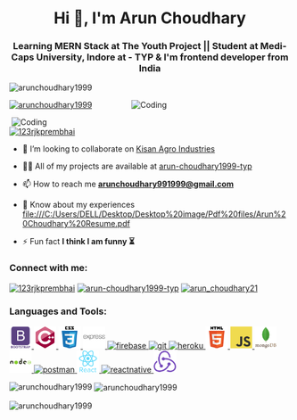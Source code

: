 <h1 align="center">Hi 👋, I'm Arun Choudhary </h1>
<h3 align="center">Learning MERN Stack at The Youth Project || Student at Medi-Caps University, Indore at - TYP & I'm frontend developer from India</h3>

<p align="left"> <img src="https://komarev.com/ghpvc/?username=arunchoudhary1999&label=Profile%20views&color=0e75b6&style=flat" alt="arunchoudhary1999" /> </p>

<img align="right" alt="Coding" width="285" src="https://cdn.dribbble.com/users/2657768/screenshots/15118489/media/9ca2af6ee34f7734a9c3e5d2e39dad4c.png?compress=1&resize=1600x1200" />

<p align="left"> <a href="https://github.com/ryo-ma/github-profile-trophy"><img src="https://github-profile-trophy.vercel.app/?username=arunchoudhary1999" alt="arunchoudhary1999" /></a> </p>

<img align="right" alt="Coding" width="500" src="https://cdn.dribbble.com/users/1201592/screenshots/9078494/media/422a760a51cef7de2fa3db9daf697853.gif" />

<p align="left"> <a href="https://twitter.com/123rjkprembhai" target="blank"><img src="https://img.shields.io/twitter/follow/123rjkprembhai?logo=twitter&style=for-the-badge" alt="123rjkprembhai" /></a> </p>

- 👯 I’m looking to collaborate on [Kisan Agro Industries](kisan-agro-industries.web.app)

- 👨‍💻 All of my projects are available at [arun-choudhary1999-typ](arun-choudhary1999-typ)

- 📫 How to reach me **arunchoudhary991999@gmail.com**

- 📄 Know about my experiences [file:///C:/Users/DELL/Desktop/Desktop%20image/Pdf%20files/Arun%20Choudhary%20Resume.pdf](file:///C:/Users/DELL/Desktop/Desktop%20image/Pdf%20files/Arun%20Choudhary%20Resume.pdf)

- ⚡ Fun fact **I think I am funny ⏳**

<h3 align="left">Connect with me:</h3>
<p align="left">
<a href="https://twitter.com/123rjkprembhai" target="blank"><img align="center" src="https://raw.githubusercontent.com/rahuldkjain/github-profile-readme-generator/master/src/images/icons/Social/twitter.svg" alt="123rjkprembhai" height="30" width="40" /></a>
<a href="https://linkedin.com/in/arun-choudhary1999-typ" target="blank"><img align="center" src="https://raw.githubusercontent.com/rahuldkjain/github-profile-readme-generator/master/src/images/icons/Social/linked-in-alt.svg" alt="arun-choudhary1999-typ" height="30" width="40" /></a>
<a href="https://instagram.com/arun_choudhary21" target="blank"><img align="center" src="https://raw.githubusercontent.com/rahuldkjain/github-profile-readme-generator/master/src/images/icons/Social/instagram.svg" alt="arun_choudhary21" height="30" width="40" /></a>
</p>

<h3 align="left">Languages and Tools:</h3>
<p align="left"> <a href="https://getbootstrap.com" target="_blank"> <img src="https://raw.githubusercontent.com/devicons/devicon/master/icons/bootstrap/bootstrap-plain-wordmark.svg" alt="bootstrap" width="40" height="40"/> </a> <a href="https://www.w3schools.com/cpp/" target="_blank"> <img src="https://raw.githubusercontent.com/devicons/devicon/master/icons/cplusplus/cplusplus-original.svg" alt="cplusplus" width="40" height="40"/> </a> <a href="https://www.w3schools.com/css/" target="_blank"> <img src="https://raw.githubusercontent.com/devicons/devicon/master/icons/css3/css3-original-wordmark.svg" alt="css3" width="40" height="40"/> </a> <a href="https://expressjs.com" target="_blank"> <img src="https://raw.githubusercontent.com/devicons/devicon/master/icons/express/express-original-wordmark.svg" alt="express" width="40" height="40"/> </a> <a href="https://firebase.google.com/" target="_blank"> <img src="https://www.vectorlogo.zone/logos/firebase/firebase-icon.svg" alt="firebase" width="40" height="40"/> </a> <a href="https://git-scm.com/" target="_blank"> <img src="https://www.vectorlogo.zone/logos/git-scm/git-scm-icon.svg" alt="git" width="40" height="40"/> </a> <a href="https://heroku.com" target="_blank"> <img src="https://www.vectorlogo.zone/logos/heroku/heroku-icon.svg" alt="heroku" width="40" height="40"/> </a> <a href="https://www.w3.org/html/" target="_blank"> <img src="https://raw.githubusercontent.com/devicons/devicon/master/icons/html5/html5-original-wordmark.svg" alt="html5" width="40" height="40"/> </a> <a href="https://developer.mozilla.org/en-US/docs/Web/JavaScript" target="_blank"> <img src="https://raw.githubusercontent.com/devicons/devicon/master/icons/javascript/javascript-original.svg" alt="javascript" width="40" height="40"/> </a> <a href="https://www.mongodb.com/" target="_blank"> <img src="https://raw.githubusercontent.com/devicons/devicon/master/icons/mongodb/mongodb-original-wordmark.svg" alt="mongodb" width="40" height="40"/> </a> <a href="https://nodejs.org" target="_blank"> <img src="https://raw.githubusercontent.com/devicons/devicon/master/icons/nodejs/nodejs-original-wordmark.svg" alt="nodejs" width="40" height="40"/> </a> <a href="https://postman.com" target="_blank"> <img src="https://www.vectorlogo.zone/logos/getpostman/getpostman-icon.svg" alt="postman" width="40" height="40"/> </a> <a href="https://reactjs.org/" target="_blank"> <img src="https://raw.githubusercontent.com/devicons/devicon/master/icons/react/react-original-wordmark.svg" alt="react" width="40" height="40"/> </a> <a href="https://reactnative.dev/" target="_blank"> <img src="https://reactnative.dev/img/header_logo.svg" alt="reactnative" width="40" height="40"/> </a> <a href="https://redux.js.org" target="_blank"> <img src="https://raw.githubusercontent.com/devicons/devicon/master/icons/redux/redux-original.svg" alt="redux" width="40" height="40"/> </a> </p>

<p><img align="left" src="https://github-readme-stats.vercel.app/api/top-langs?username=arunchoudhary1999&show_icons=true&locale=en&layout=compact" alt="arunchoudhary1999" /></p>

<p>&nbsp;<img align="center" src="https://github-readme-stats.vercel.app/api?username=arunchoudhary1999&show_icons=true&locale=en" alt="arunchoudhary1999" /></p>

<p><img align="center" src="https://github-readme-streak-stats.herokuapp.com/?user=arunchoudhary1999&" alt="arunchoudhary1999" /></p>
